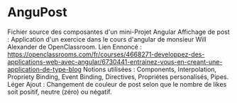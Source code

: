 # AnguPost

Fichier source des composantes d'un mini-Projet Angular Affichage de post : Application d'un exercice dans le cours d'angular de monsieur Will Alexander de OpenClassroom.
Lien Ennoncé : https://openclassrooms.com/fr/courses/4668271-developpez-des-applications-web-avec-angular/6730441-entrainez-vous-en-creant-une-application-de-type-blog
Notions utilisées : Components, Interpolation, Propriety Binding, Event Binding, Directives, Propriétes personalisés, Pipes.
Léger Ajout : Changement de couleur de post selon que le nombre de likes soit positif, neutre (zéro) ou négatif.
